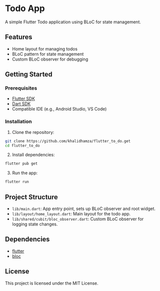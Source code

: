 # Todo App

A simple Flutter Todo application using BLoC for state management.

## Features

- Home layout for managing todos
- BLoC pattern for state management
- Custom BLoC observer for debugging

## Getting Started

### Prerequisites

- [Flutter SDK](https://flutter.dev/docs/get-started/install)
- [Dart SDK](https://dart.dev/get-dart)
- Compatible IDE (e.g., Android Studio, VS Code)

### Installation

1. Clone the repository:
```bash
git clone https://github.com/khalidhamza/flutter_to_do.get
cd flutter_to_do
```
2. Install dependencies:
```bash
flutter pub get
```
3. Run the app:
```bash
flutter run
```

## Project Structure

- `lib/main.dart`: App entry point, sets up BLoC observer and root widget.
- `lib/layout/home_layout.dart`: Main layout for the todo app.
- `lib/shared/cubit/bloc_observer.dart`: Custom BLoC observer for logging state changes.

## Dependencies

- [flutter](https://pub.dev/packages/flutter)
- [bloc](https://pub.dev/packages/bloc)

## License

This project is licensed under the MIT License.

